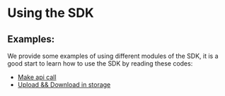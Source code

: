 # Using the SDK

## Examples:

We provide some examples of using different modules of the SDK, it is a good start to learn how to use the SDK by
reading these codes:

* [Make api call](../examples/open_api.py)
* [Upload && Download in storage](../examples/storage/upload_download.py)
  